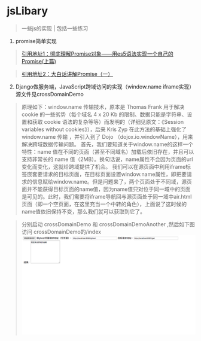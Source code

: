 # jsLibary
> 一些js的实现 | 包括一些练习

1. promise简单实现
> [引用地址1：彻底理解Promise对象——用es5语法实现一个自己的Promise(上篇)](http://www.cnblogs.com/malingyang/p/6535805.html)

> [引用地址2：大白话讲解Promise（一）](http://www.cnblogs.com/lvdabao/p/es6-promise-1.html)

2. Django做服务端，JavaScript跨域访问的实现（window.name iframe实现）源文件见crossDomainDemo

> 原理如下：window.name 传输技术，原本是 Thomas Frank 用于解决 cookie 的一些劣势（每个域名 4 x 20 Kb 的限制、数据只能是字符串、设置和获取 cookie 语法的复杂等等）而发明的（详细见原文：《Session variables without cookies》），后来 Kris Zyp 在此方法的基础上强化了 window.name 传输 ，并引入到了 Dojo （dojox.io.windowName），用来解决跨域数据传输问题。
首先，我们要知道关于window.name的这样一个特性：name 值在不同的页面（甚至不同域名）加载后依旧存在，并且可以支持非常长的 name 值（2MB）。换句话说，name属性不会因为页面的url变化而变化，这就给跨域提供了机会。
我们可以在源页面中利用iframe标签嵌套要请求的目标页面，在目标页面设置window.name属性，即把要请求的信息赋给window.name。但是问题来了，两个页面处于不同域，源页面并不能获得目标页面的name值，因为name值只对位于同一域中的页面是可见的。此时，我们需要将iframe导航回与源页面处于同一域中air.html页面（即一个空页面，在这里充当一个中转的角色），上面说了这时候的name值依旧保持不变，那么我们就可以获取到它了。

> 分别启动 crossDomainDemo 和 crossDomainDemoAnother ,然后如下图访问 crossDomainDemo的/index
![屏幕截图](https://github.com/blff122620/jsLibary/blob/master/crossDomainDemo/screenshot.png?raw=true)
